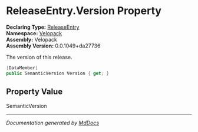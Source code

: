 ﻿<!--  
  <auto-generated>   
    The contents of this file were generated by a tool.  
    Changes to this file may be list if the file is regenerated  
  </auto-generated>   
-->

# ReleaseEntry.Version Property

**Declaring Type:** [ReleaseEntry](../index.md)  
**Namespace:** [Velopack](../../index.md)  
**Assembly:** Velopack  
**Assembly Version:** 0.0.1049+da27736

 The version of this release. 

```csharp
[DataMember]
public SemanticVersion Version { get; }
```

## Property Value

SemanticVersion

___

*Documentation generated by [MdDocs](https://github.com/ap0llo/mddocs)*
